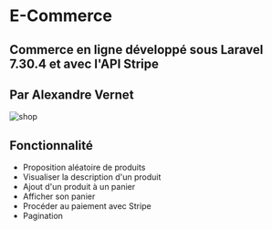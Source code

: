 # E-Commerce
## Commerce en ligne développé sous Laravel 7.30.4 et avec l'API Stripe
## Par Alexandre Vernet

![shop](https://user-images.githubusercontent.com/72151831/106760315-f71a6700-6633-11eb-919a-f2acd3c3c0af.png)



## Fonctionnalité
- Proposition aléatoire de produits
- Visualiser la description d'un produit
- Ajout d'un produit à un panier
- Afficher son panier
- Procéder au paiement avec Stripe
- Pagination
